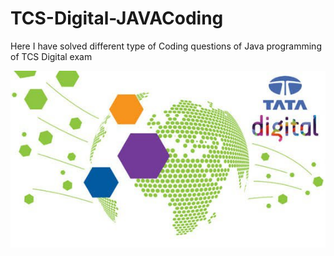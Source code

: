 # TCS-Digital-JAVACoding
Here I have solved different type of Coding questions of Java programming of TCS Digital exam
<html>
<img src = "https://github.com/Arijit-SE/Arijit-SE/blob/main/tcs%20digital.jpg">
</html>
